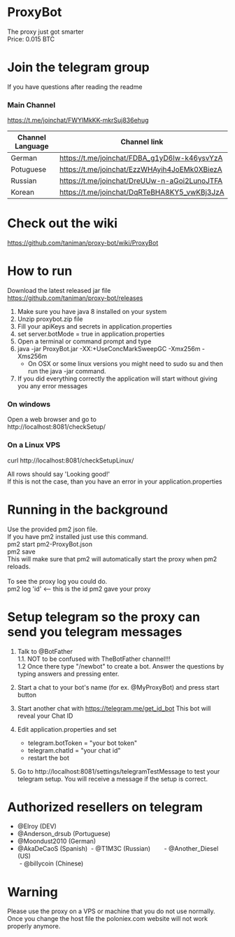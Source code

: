# ProxyBot
The proxy just got smarter  
Price: 0.015 BTC  
<br />
# Join the telegram group
If you have questions after reading the readme
### Main Channel
https://t.me/joinchat/FWYlMkKK-mkrSuj836ehug

|Channel Language   | Channel link                                  |
|-------------------|-----------------------------------------------|
|German             | https://t.me/joinchat/FDBA_g1yD6Iw-k46ysvYzA  |
|Potuguese          | https://t.me/joinchat/EzzWHAyih4JoEMk0XBiezA  |
|Russian            | https://t.me/joinchat/DreUUw-n-aGoi2LunoJTFA  |
|Korean             | https://t.me/joinchat/DqRTeBHA8KY5_vwKBj3JzA  |



# Check out the wiki
https://github.com/taniman/proxy-bot/wiki/ProxyBot  

# How to run
Download the latest released jar file  
https://github.com/taniman/proxy-bot/releases  

1. Make sure you have java 8 installed on your system
2. Unzip proxybot.zip file  
3. Fill your apiKeys and secrets in application.properties  
4. set server.botMode = true in application.properties
5. Open a terminal or command prompt and type  
6. java -jar ProxyBot.jar -XX:+UseConcMarkSweepGC -Xmx256m -Xms256m  
   * On OSX or some linux versions you might need to sudo su and then run the java -jar command.  
7. If you did everything correctly the application will start without giving you any error messages  

### On windows
Open a web browser and go to  
http://localhost:8081/checkSetup/

### On a Linux VPS
curl http://localhost:8081/checkSetupLinux/  

All rows should say 'Looking good!'  
If this is not the case, than you have an error in your application.properties  


# Running in the background
Use the provided pm2 json file.<br />
If you have pm2 installed just use this command.<br />
pm2 start pm2-ProxyBot.json <br />
pm2 save <br />
This will make sure that pm2 will automatically start the proxy when pm2 reloads. <br />
<br />
To see the proxy log you could do. <br />
pm2 log 'id' <-- this is the id pm2 gave your proxy

# Setup telegram so the proxy can send you telegram messages
1. Talk to @BotFather   
1.1. NOT to be confused with TheBotFather channel!!!  
1.2 Once there type "/newbot" to create a bot. Answer the questions by typing answers and pressing enter.  

2. Start a chat to your bot's name (for ex. @MyProxyBot) and press start button

3. Start another chat with https://telegram.me/get_id_bot This bot will reveal your Chat ID

4. Edit application.properties and set
    - telegram.botToken = "your bot token"
    - telegram.chatId = "your chat id"
    - restart the bot

5. Go to http://localhost:8081/settings/telegramTestMessage to test your telegram setup. You will receive a message if the setup is correct.

# Authorized resellers on telegram
  - @Elroy (DEV)
  - @Anderson_drsub (Portuguese)
  - @Moondust2010 (German)
  - @AkaDeCaoS (Spanish)
  - @T1M3C (Russian)       
  - @Another_Diesel (US)    
  - @billycoin (Chinese)      

# Warning
Please use the proxy on a VPS or machine that you do not use normally. <br />
Once you change the host file the poloniex.com website will not work properly anymore. <br />
<br />

